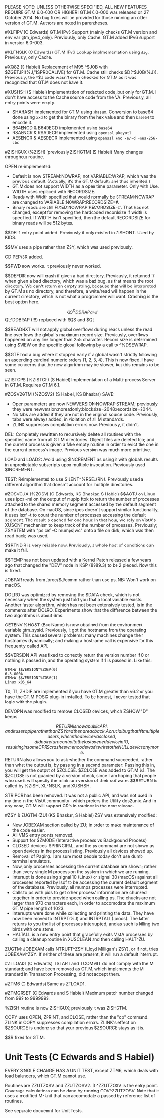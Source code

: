 PLEASE NOTE: UNLESS OTHERWISE SPECIFIED, ALL NEW FEATURES REQUIRE GT.M 6.0-000 OR 
HIGHER! GT.M 6.0-000 was released on 27 October 2014. No bug fixes will be
provided for those running an older version of GT.M. Authors are noted in
parentheses.

#XLFIPV (C Edwards)
GT.M IPv6 Support (mainly checks GT.M version and env var gtm_ipv4_only).
Previously, only Cache. GT.M added IPv6 support in version 6.0-003.

#XLFNSLK (C Edwards)
GT.M IPv6 Lookup implmementation using `dig`. Previously, only Cache.

#XQ82 (S Habiel)
Replacement of M95 ^$JOB with $ZGETJPI(%J,"ISPROCALIVE) for GT.M. Cache still
checks $D(^$JOB(%J)). Previously, the ^$J code wasn't even checked for GT.M
as it was recognized that GT.M does not have it.

#XUSHSH (S Habiel)
Implementation of redacted code, but only for GT.M. I don't have access
to the Cache source code from the VA. Previously, all entry points were empty.

 * SHAHASH implemented for GT.M using `shasum`. Conversion to base64 done using
 `xxd` to get the binary from the hex value and then `base64` to encode it.
 * B64ENCD & B64DECD implemented using `base64`
 * RSAENCR & RSADECR implemented using `openssl pkeyutl`
 * AESENCR & AESDECR implemented using `openssl enc -e/-d -aes-256-cbc`

#ZISHGUX (%ZISH) [previously ZISHGTM] (S Habiel)
Many changes throughout routine.
 
OPEN re-implemented:

 * Default is now STREAM:NOWRAP, not VARIABLE:WRAP, which was the previous default. (Actually, it's the GT.M default; and thus inherited.)
 * GT.M does not support WIDTH as a open time parameter. Only with Use. WIDTH uses replaced with RECORDSIZE.
 * Reads with Width specified that would normally be STREAM:NOWRAP are changed to VARIABLE:NOWRAP:RECORDSIZE=#.
 * Binary reads are still FIXED:NOWRAP:RECORDSIZE=#. That has not changed, 
 except for removing the hardcoded recordsize if width is specified.
 If WIDTH isn't specified, then the default RECORDSIZE for binary reads will be
 512 bytes.

$$DEL1 entry point added. Previously it only existed in ZISHONT. Used by KIDS.

$$MV uses a pipe rather than ZSY, which was used previously.

CD PEP/SR added.

$$PWD now works. It previously never worked.

$$DEFDIR now will crash if given a bad directory. Previously, it returned '/'
when given a bad directory, which was a bad bug, as that means the root
directory. We can't return an empty string, because that will be interpreted
by GT.M as no directory, and therefore, a write/read will happen in the current
directory, which is not what a programmer will want. Crashing is the best option
here.

$$QS^DDBRAP and $$QL^DDBRAP (!!!) replaced with $QS and $QL

$$READNXT will not apply global overflows during reads unless the read line
overflows the global's maximum record size. Previously, overflows happened on
any line longer than 255 character. Record size is determined using $VIEW on
the specific global following by a call to ^%DSEWRAP.

$$GTF had a bug where it stopped early if a global wasn't strictly following
an ascending cardinal numeric orders (1, 2, 3, 4). This is now fixed. I have
some concerns that the new algorithm may be slower, but this remains to be seen.

#ZISTCPS (%ZISTCP) (S Habiel)
Implementation of a Multi-process Server in GT.M. Requires GT.M 6.1.

#ZOSV2GTM (%ZOSV2) (S Habiel, KS Bhaskar)
SAVE:

 * Open parameters are now NEWVERSION:NOWRAP:STREAM; previously they were
   newversion:noreadonly:blocksize=2048:recordsize=2044.
 * No tabs are added if they are not in the original source code. Previously,
   tabs were always added, in violation of all M standards.
 * ZLINK suppresses compilation errors now. Previously, it didn't.

DEL: Completely rewritten to recursively delete all routines with the specified
name from all GT.M directories. Object files are deleted too; and the current
process is given a fake empty routine in order to evict the one in the current
process's image. Previous version was much more primitive.

LOAD and LOAD2: Avoid using $INCREMENT as using it with globals results in
unpredictable subscripts upon multiple invocation. Previously used $INCREMENT.

TEST: Reimplemented to use SILENT^%RSEL(RN). Previously used a different 
algorithm that doesn't account for multiple directories.

#ZOSVGUX (%ZOSV) (C Edwards, KS Bhaskar, S Habiel)
$$ACTJ on Linux uses ipcs -mi on the output of mupip ftok to return the number
of processes attached to the shared memory segment accessed by the default
segment of the database. On macOS, since ipcs doesn't support similar
functionality, it uses lsof -t to count the number of processes accessing the
default segment. The result is cached for one hour. In that hour, we rely on
VistA's XUSCNT mechanism to keep track of the number of processes. Previously;
ZSYSTEM with "ps cef -C mumps|wc" onto a file on disk, which was then read back;
was used.

$$RTNDIR is very reliable now. Previously, a whole host of conditions can make
it fail.

$$TEMP has not been updated with a Kernel Patch released a few years ago that
changed the "DEV" node in KSP (8989.3) to be 2 pieced. Now this is fixed.

JOBPAR reads from /proc/$J/comm rather than use ps. NB: Won't work on macOS.

DOLRO was optimized by removing the $DATA check, which is not necessary when
the system just told you that a local variable exists. Another faster algorithm,
which has not been extensively tested, is in the comments after DOLRO. Experiments
show that the difference between the two algorithms is about 6ms.

GETENV %HOST (Box Name) is now obtained from the environment variable gtm_sysid.
Previously, it got the hostname from the operating system. This caused several
problems: many machines change their hostnames dynamically; and making a 
hostname call is expensive for this frequently called API.

$$VERSION API was fixed to correctly return the version number if 0 or nothing
is passed in, and the operating system if 1 is passed in. Like this:

```
GTM>W $$VERSION^%ZOSV(0)
6.3-000A
GTM>W $$VERSION^%ZOSV(1)
Linux x86_64
```

T0, T1, ZHDIF are implemented if you have GT.M greater than v6.2 or you have
the GT.M POSIX plug-in installed. To be honest, I never tested that logic with
the plugin.

DEVOPN was modified to remove CLOSED devices, which ZSHOW "D" keeps.

$$RETURN is now a public API, and it uses a pipe rather than ZSY and then a
read back. A crucial bug that hit multiple users, where the device was closed,
did not return control to the last opened device in IO, resulting in some CPRS
crashes when code won't write to the NULL device anymore. $$RETURN also allows
you to ask whether the command succeeded, rather than what the output is, by
passing in a second parameter: Passing this in, you will get the output of
$ZCLOSE. $ZCLOSE was added to GT.M 6.1. The $ZCLOSE is not guarded by a version
check, since I am hoping that people who use it will specify the minimum
version of their software. $$RETURN is called by %ZISH, XLFNSLK, and XUSHSH.

STRIPCR has been removed. It was not a public API, and was not used in my time
in the VistA community--which prefers the Utility dos2unix. And in any case,
GT.M will support CR's in routines in the next release.

#ZSY & ZUGTM (ZU) (KS Bhaskar, S Habiel)
ZSY was extensively modified:

 * New JOBEXAM section called by ZU; in order to make maintenance of the
   code easier.
 * All VMS entry points removed.
 * Support for $ZMODE (Interactive process vs Background Process)
 * CLOSED devices, $PRINCIPAL, and the ps command are not shown as open devices
   in the process listing. Previously all devices showed up.
 * Removal of Paging. I am sure most people today don't use dumb terminal
   emulators.
 * Now, only processes accessing the current database are shown; rather than
   every single M process on the system in which we are running.
 * Interrupt is done using signal 10 (Linux) or signal 30 (macOS) against all
   processes reported by lsof to be accessing the current default segment of the
   database. Previously, all mumps processes were interrupted.
 * Calls to ps with pids to get other process' information are chunked together in order
   to provide speed when calling ps. The chucks are not larger than 970 characters
   each, in order to accomodate the maximum GT.M pipe length of 1023.
 * Interrupts were done while collecting and printing the data. They have now
   been moved to INTRPT(%J) and INTRPTALL(.procs). The latter returns to you
   the list of processes interrupted, and as such is killing two birds with one
   stone.
 * HALTALL is a new entry point that gracefully exits VistA processes by calling
   a cleanup routine in XUSCLEAN and then calling HALT^ZU.

ZUGTM: JOBEXAM calls NTRUPT^ZSY (Lloyd Milligan's ZSY), or if not, tries 
JOBEXAM^ZSY. If neither of these are present, it will run a default interrupt.

#ZTLOAD1 (C Edwards)
TSTART and TCOMMIT do not comply with the M standard; and have been removed
as GT.M, which implements the M standard in Transaction Processing, did not
accept them.

#ZTM6 (C Edwards)
Same as ZTLOAD1.

#ZTMGRSET (C Edwards and S Habiel)
Maximum patch number changed from 999 to 9999999.

%ZISH routine is now ZISHGUX; previously it was ZISHGTM.

COPY uses OPEN, ZPRINT, and CLOSE, rather than the "cp" command. ZLINK in COPY
suppresses compilation errors. ZLINK's effect on $ZSOURCE is undone so that
your previous $ZSOURCE stays as it is.

$$R fixed for GT.M.

# Unit Tests (C Edwards and S Habiel)
EVERY SINGLE CHANGE HAS A UNIT TEST, except ZTM6, which deals with load
balancers, which GT.M cannot use.

Routines are ZZUTZOSV and ZZUTZOSV2. D ^ZZUTZOSV is the entry point. Coverage calculations
can be done by running COV^ZZUTZOSV. Note that it uses a modified M-Unit that
can accomodate a passed by reference list of routines.

See separate docuemnt for Unit Tests.
